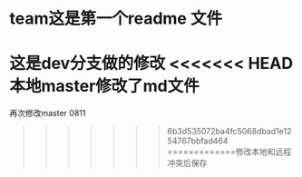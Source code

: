 # team这是第一个readme 文件
这是dev分支做的修改
<<<<<<< HEAD
本地master修改了md文件
=======
再次修改master 0811
>>>>>>> 6b3d535072ba4fc5068dbad1e1254767bbfad464
=============修改本地和远程冲突后保存
